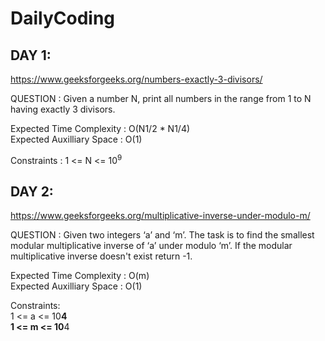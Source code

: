 # DailyCoding

## DAY 1:
https://www.geeksforgeeks.org/numbers-exactly-3-divisors/

QUESTION : Given a number N, print all numbers in the range from 1 to N having 
exactly 3 divisors.

Expected Time Complexity : O(N1/2 * N1/4) <br />
Expected Auxilliary Space :  O(1)

Constraints :
1 <= N <= 10<sup>9</sup>


## DAY 2:
https://www.geeksforgeeks.org/multiplicative-inverse-under-modulo-m/

QUESTION : Given two integers ‘a’ and ‘m’. The task is to find the smallest modular 
multiplicative inverse of ‘a’ under modulo ‘m’. If the modular multiplicative inverse 
doesn't exist return -1.

Expected Time Complexity : O(m) <br />
Expected Auxilliary Space : O(1)

Constraints: <br />
1 <= a <= 10**4 <br />
1 <= m <= 10**4
